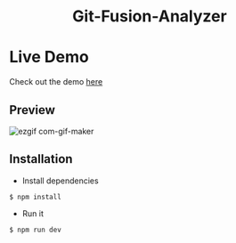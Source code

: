 <center><h1>Git-Fusion-Analyzer</h1></center>

# Live Demo

Check out the demo [here](https://git-fusion-analyzer.netlify.app)

## Preview

![ezgif com-gif-maker](https://user-images.githubusercontent.com/68657272/113736418-b5349c80-971a-11eb-9225-b6ba2b6b9a3e.gif)


## Installation
- Install dependencies
```
$ npm install
```
- Run it
```
$ npm run dev
```
